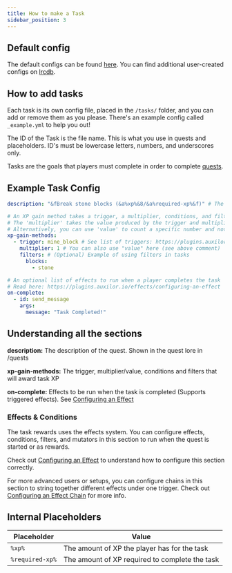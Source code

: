 ```yaml
---
title: How to make a Task
sidebar_position: 3
---
```


## Default config
The default configs can be found [here](https://github.com/Auxilor/EcoQuests/tree/master/eco-core/core-plugin/src/main/resources/tasks).
You can find additional user-created configs on [lrcdb](https://lrcdb.auxilor.io/).

## How to add tasks
Each task is its own config file, placed in the `/tasks/` folder, and you can add or remove them as you please. There's an example config called `_example.yml` to help you out!

The ID of the Task is the file name. This is what you use in quests and placeholders.
ID's must be lowercase letters, numbers, and underscores only.

Tasks are the goals that players must complete in order to complete [quests](https://plugins.auxilor.io/ecoquests/how-to-make-a-quest).

## Example Task Config

```yaml
description: "&fBreak stone blocks (&a%xp%&8/&a%required-xp%&f)" # The description of the task.

# An XP gain method takes a trigger, a multiplier, conditions, and filters.
# The 'multiplier' takes the value produced by the trigger and multiplies it
# Alternatively, you can use 'value' to count a specific number and not a multiplier
xp-gain-methods:
  - trigger: mine_block # See list of triggers: https://plugins.auxilor.io/effects/all-triggers
    multiplier: 1 # You can also use "value" here (see above comment)
    filters: # (Optional) Example of using filters in tasks
      blocks:
        - stone

# An optional list of effects to run when a player completes the task
# Read here: https://plugins.auxilor.io/effects/configuring-an-effect
on-complete:
  - id: send_message
    args:
      message: "Task Completed!"
```

## Understanding all the sections

**description:** The description of the quest. Shown in the quest lore in /quests

**xp-gain-methods:** The trigger, multiplier/value, conditions and filters that will award task XP

**on-complete:** Effects to be run when the task is completed (Supports triggered effects). See [Configuring an Effect](https://plugins.auxilor.io/effects/configuring-an-effect)

### Effects & Conditions

The task rewards uses the effects system. You can configure effects, conditions, filters, and mutators in this section to run when the quest is started or as rewards.

Check out [Configuring an Effect](https://plugins.auxilor.io/effects/configuring-an-effect) to understand how to configure this section correctly.

For more advanced users or setups, you can configure chains in this section to string together different effects under one trigger. Check out [Configuring an Effect Chain](https://plugins.auxilor.io/effects/configuring-a-chain) for more info.

## Internal Placeholders

| Placeholder     | Value                                          |
| --------------- | ---------------------------------------------- |
| `%xp%`          | The amount of XP the player has for the task   |
| `%required-xp%` | The amount of XP required to complete the task |
